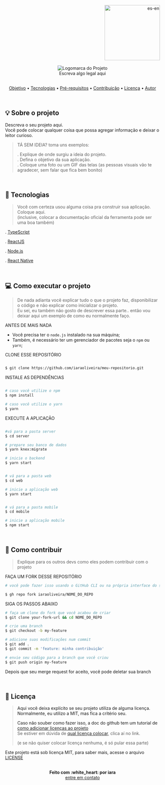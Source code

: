<div align="right" >
    <a href="./README.md">
    <img src="../.github/lg-button-en.png" alt="es-en" width="180px" ></img>
  </a>
</div>
<br/>

<!-- Coloque sua logomarca aqui -->
<div align="center">
  <img src="../.github/logo.png" alt="Logomarca do Projeto" />
  <br/>
  <span>Escreva algo legal aqui</span>
</div>


<!-- Deixe um pequeno index para as pessoas se localizarem -->
<br/>
<p align="center">
 <a href="#sobre">Objetivo</a>  • 
 <a href="#tecnologias">Tecnologias</a>  •  
 <a href="#pre-requisitos">Pré-requisitos</a>  •  
 <a href="#contribuic-ao">Contribuição</a>  •  
 <a href="#licenc-a">Licença</a>  •  
 <a href="#autor">Autor</a>
</p>

<!-- caso esteja implementando seu projeto e deseje alertar os outros sobre isso.. avise-->
<!-- 
  <br/>
  <p>
    <strong>ATENÇÃO:</strong> A implementação deste projeto está em andamento.
  </p>
  <br/>
-->

<br/>
<a name="sobre"/>

## :bulb: Sobre o projeto

  Descreva o seu projeto aqui. <br/>
  Você pode colocar qualquer coisa que possa agregar informação e deixar o leitor curioso.
  
   >  TÁ SEM IDEIA? toma uns exemplos:
   >
   >  . Explique de onde surgiu a ideia do projeto.<br/>
   >  . Defina o objetivo da sua aplicação.<br/>
   >  . Coloque uma foto ou um GIF das telas (as pessoas visuais vão te agradecer, sem falar que fica bem bonito)


<br/>
<a name="tecnologias"/>

## :rocket: Tecnologias

   > Você com certeza usou alguma coisa pra construir sua aplicação. Coloque aqui. <br/>
   > (inclusive, colocar a documentação oficial da ferramenta pode ser uma boa também)

    
  . [TypeScript](https://www.typescriptlang.org/) <br/>

  . [ReactJS](https://reactjs.org/) <br/>

  . [Node.js](https://nodejs.org/en/) <br/>

  . [React Native](https://reactnative.dev/) <br/>


<br/>
<a name="pre-requisitos"/>

<!-- explique como executar o projeto localmente -->
## :computer: Como executar o projeto

   >  De nada adianta você explicar tudo o que o projeto faz, disponibilizar o código 
   > e não explicar como inicializar o projeto. <br/>
   >  Eu sei, eu também não gosto de descrever essa parte.. 
   > então vou deixar aqui um exemplo de como eu normalmente faço.


ANTES DE MAIS NADA

- Você precisa ter o `node.js` instalado na sua máquina;
- Também, é necessário ter um gerenciador de pacotes seja o `npm` ou `yarn`;


CLONE ESSE REPOSITÓRIO

```sh

$ git clone https://github.com/iaraoliveira/meu-repositorio.git

```

INSTALE AS DEPENDÊNCIAS

```sh

# caso você utilize o npm
$ npm install

# caso você utilize o yarn
$ yarn

```

EXECUTE A APLICAÇÃO

```sh

#vá para a pasta server
$ cd server

# prepare seu banco de dados
$ yarn knex:migrate

# inicie o backend
$ yarn start

```

```sh

# vá para a pasta web
$ cd web

# inicie a aplicação web
$ yarn start

```

```sh

# vá para a pasta mobile
$ cd mobile

# inicie a aplicação mobile
$ npm start

```

<br/>
<a name="contribuic-ao"/>

## :handshake: Como contribuir

   > Explique para os outros devs como eles podem contribuir com o projeto

FAÇA UM FORK DESSE REPOSITÓRIO

```bash
# você pode fazer isso usando o GitHub CLI ou na própria interface do site

$ gh repo fork iaraoliveira/NOME_DO_REPO
```

SIGA OS PASSOS ABAIXO

```bash
# faça um clone do fork que você acabou de criar
$ git clone your-fork-url && cd NOME_DO_REPO

# crie uma branch
$ git checkout -b my-feature

# adicione suas modificações num commit
$ git add .
$ git commit -m 'feature: minha contribuição'

# envie seu código para a branch que você criou
$ git push origin my-feature
```

Depois que seu merge request for aceito, você pode deletar sua branch

<br/>
<a name="licenc-a"/>

## :notebook_with_decorative_cover: Licença

   > Aqui você deixa explícito se seu projeto utiliza de alguma licença. <br/>
   > Normalmente, eu utilizo a MIT, mas fica a critério seu. <br/>
   >
   > Caso não souber como fazer isso, a doc do github tem um tutorial de [como adicionar licenças ao projeto](https://docs.github.com/pt/github/building-a-strong-community/adding-a-license-to-a-repository)<br/>
   > Se estiver em dúvida de [qual licença colocar](https://docs.github.com/pt/github/creating-cloning-and-archiving-repositories/licensing-a-repository), clica aí no link. <br/>
   >
   > (e se não quiser colocar licença nenhuma, é só pular essa parte)


Este projeto está sob licença MIT, para saber mais, acesse o arquivo [LICENSE](../LICENSE)


<br/>
<a name="autor"/>

<div align='center'>
  <strong>Feito com :white_heart: por iara</strong>
  <br/>
  <a href="https://www.linkedin.com/in/iara/">entre em contato</a>
</div>
